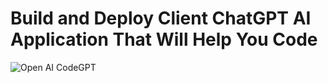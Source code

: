 # Build and Deploy Client ChatGPT AI Application That Will Help You Code
![Open AI CodeGPT](https://i.ibb.co/LS4DRhb/image-257.png)

